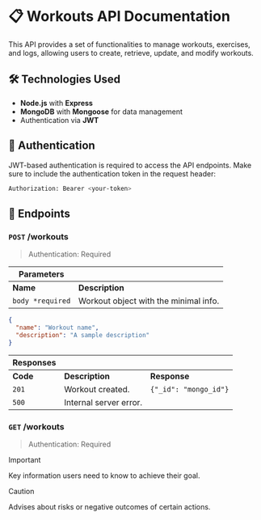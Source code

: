 # 📋 Workouts API Documentation

This API provides a set of functionalities to manage workouts, exercises, and logs, allowing users to create, retrieve, update, and modify workouts.

## 🛠️ Technologies Used
- **Node.js** with **Express**
- **MongoDB** with **Mongoose** for data management
- Authentication via **JWT**

## 🔐 Authentication
JWT-based authentication is required to access the API endpoints. Make sure to include the authentication token in the request header:

```bash
Authorization: Bearer <your-token>
```

## 📄 Endpoints

### `POST`  /workouts

> Authentication: Required

| **Parameters** |  |
| -------------- | -------------- |
| **Name**       | **Description** |
| `body *required` | Workout object with the minimal info. |

````json
{
  "name": "Workout name",
  "description": "A sample description"
}

````

| **Responses** |  |  |
| -------------- | -------------- | -------------- |
| **Code**       | **Description** | **Response** |
| `201` | Workout created. | `{"_id": "mongo_id"}` |
| `500` | Internal server error. |

### `GET`  /workouts

> Authentication: Required

> [!IMPORTANT]
> Key information users need to know to achieve their goal.

> [!CAUTION]
> Advises about risks or negative outcomes of certain actions.
